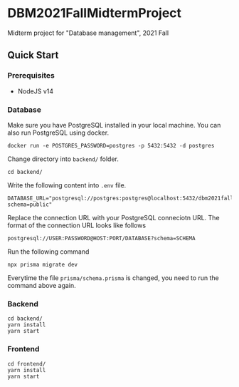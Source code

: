 # DBM2021FallMidtermProject

Midterm project for "Database management", 2021 Fall

## Quick Start

### Prerequisites

- NodeJS v14

### Database

Make sure you have PostgreSQL installed in your local machine. You can also run PostgreSQL using docker.

```
docker run -e POSTGRES_PASSWORD=postgres -p 5432:5432 -d postgres
```

Change directory into `backend/` folder.

```
cd backend/
```

Write the following content into `.env` file.

```
DATABASE_URL="postgresql://postgres:postgres@localhost:5432/dbm2021fall?schema=public"
```

Replace the connection URL with your PostgreSQL conneciotn URL. The format of the connection URL looks like follows

```
postgresql://USER:PASSWORD@HOST:PORT/DATABASE?schema=SCHEMA
```

Run the following command

```
npx prisma migrate dev
```

Everytime the file `prisma/schema.prisma` is changed, you need to run the command above again.

### Backend

```
cd backend/
yarn install
yarn start
```

### Frontend

```
cd frontend/
yarn install
yarn start
```
